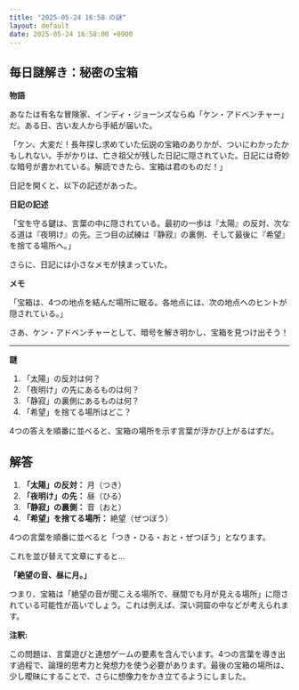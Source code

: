 ```yaml
---
title: "2025-05-24 16:58 の謎"
layout: default
date: 2025-05-24 16:58:00 +0900
---
```

## 毎日謎解き：秘密の宝箱

**物語**

あなたは有名な冒険家、インディ・ジョーンズならぬ「ケン・アドベンチャー」だ。ある日、古い友人から手紙が届いた。

「ケン、大変だ！長年探し求めていた伝説の宝箱のありかが、ついにわかったかもしれない。手がかりは、亡き祖父が残した日記に隠されていた。日記には奇妙な暗号が書かれている。解読できたら、宝箱は君のものだ！」

日記を開くと、以下の記述があった。

**日記の記述**

「宝を守る鍵は、言葉の中に隠されている。最初の一歩は『太陽』の反対、次なる道は『夜明け』の先。三つ目の試練は『静寂』の裏側、そして最後に『希望』を捨てる場所へ。」

さらに、日記には小さなメモが挟まっていた。

**メモ**

「宝箱は、4つの地点を結んだ場所に眠る。各地点には、次の地点へのヒントが隠されている。」

さあ、ケン・アドベンチャーとして、暗号を解き明かし、宝箱を見つけ出そう！

---

**謎**

1.  「太陽」の反対は何？
2.  「夜明け」の先にあるものは何？
3.  「静寂」の裏側にあるものは何？
4.  「希望」を捨てる場所はどこ？

4つの答えを順番に並べると、宝箱の場所を示す言葉が浮かび上がるはずだ。

## 解答

1.  **「太陽」の反対：** 月（つき）
2.  **「夜明け」の先：** 昼（ひる）
3.  **「静寂」の裏側：** 音（おと）
4.  **「希望」を捨てる場所：** 絶望（ぜつぼう）

4つの言葉を順番に並べると「つき・ひる・おと・ぜつぼう」となります。

これを並び替えて文章にすると…

**「絶望の音、昼に月。」**

つまり、宝箱は「絶望の音が聞こえる場所で、昼間でも月が見える場所」に隠されている可能性が高いでしょう。これは例えば、深い洞窟の中などが考えられます。

**注釈:**

この問題は、言葉遊びと連想ゲームの要素を含んでいます。4つの言葉を導き出す過程で、論理的思考力と発想力を使う必要があります。最後の宝箱の場所は、少し曖昧にすることで、さらに想像力をかき立てるようにしました。
